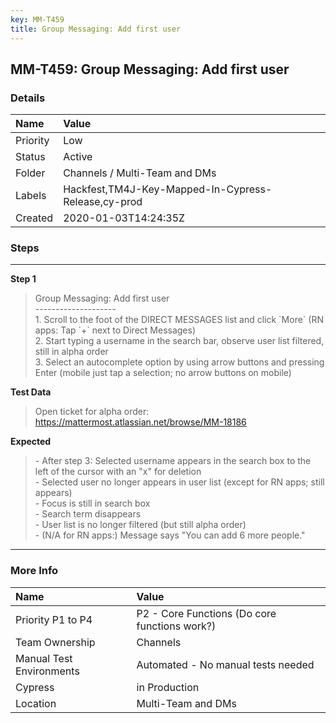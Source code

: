 ```yaml
---
key: MM-T459
title: Group Messaging: Add first user
---
```


## MM-T459: Group Messaging: Add first user

### Details

| Name     | Value                                               |
| :------- | :-------------------------------------------------- |
| Priority | Low                                                 |
| Status   | Active                                              |
| Folder   | Channels / Multi-Team and DMs                       |
| Labels   | Hackfest,TM4J-Key-Mapped-In-Cypress-Release,cy-prod |
| Created  | 2020-01-03T14:24:35Z                                |

### Steps

<hr/>

**Step 1**

> <article>Group Messaging: Add first user<br>--------------------<br>1. Scroll to the foot of the DIRECT MESSAGES list and click `More` (RN apps: Tap `+` next to Direct Messages)<br>2. Start typing a username in the search bar, observe user list filtered, still in alpha order<br>3. Select an autocomplete option by using arrow buttons and pressing Enter (mobile just tap a selection; no arrow buttons on mobile)</article>

**Test Data**

> <article>Open ticket for alpha order: <a href="https://mattermost.atlassian.net/browse/MM-18186" rel="noopener noreferrer" target="_blank">https://mattermost.atlassian.net/browse/MM-18186</a></article>

**Expected**

> <article>- After step 3: Selected username appears in the search box to the left of the cursor with an &quot;x&quot; for deletion<br />- Selected user no longer appears in user list (except for RN apps; still appears)<br />- Focus is still in search box<br />- Search term disappears<br />- User list is no longer filtered (but still alpha order)<br />- (N/A for RN apps:) Message says &quot;You can add 6 more people.&quot;</article>

<hr/>

### More Info

| Name                     | Value                                         |
| :----------------------- | :-------------------------------------------- |
| Priority P1 to P4        | P2 - Core Functions (Do core functions work?) |
| Team Ownership           | Channels                                      |
| Manual Test Environments | Automated - No manual tests needed            |
| Cypress                  | in Production                                 |
| Location                 | Multi-Team and DMs                            |
